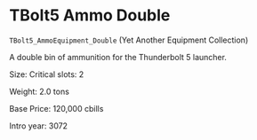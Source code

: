 # TBolt5 Ammo Double

`TBolt5_AmmoEquipment_Double` (Yet Another Equipment Collection)

A double bin of ammunition for the Thunderbolt 5 launcher.

Size: Critical slots: 2

Weight: 2.0 tons

Base Price: 120,000 cbills

Intro year: 3072

